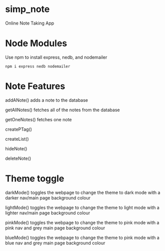 # simp_note
Online Note Taking App

# Node Modules

Use npm to install express, nedb, and nodemailer
```
npm i express nedb nodemailer
```

# Note Features
addANote() adds a note to the database

getAllNotes() fetches all of the notes from the database

getOneNotes() fetches one note

createPTag()

createList()

hideNote()

deleteNote()

# Theme toggle
darkMode() toggles the webpage to change the theme to dark mode with a darker nav/main page background colour

lightMode() toggles the webpage to change the theme to light mode with a lighter nav/main page background colour

pinkMode() toggles the webpage to change the theme to pink mode with a pink nav and grey main page background colour

blueMode() toggles the webpage to change the theme to pink mode with a blue nav and grey main page background colour
